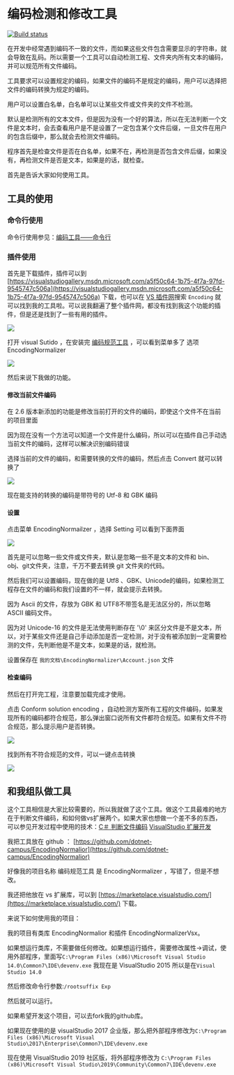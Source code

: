 # 编码检测和修改工具

[![Build status](https://ci.appveyor.com/api/projects/status/ypcqbbc7bsexnfog?svg=true)](https://ci.appveyor.com/project/lindexi_gd/encodingnormalior)

在开发中经常遇到编码不一致的文件，而如果这些文件包含需要显示的字符串，就会导致在乱码。所以需要一个工具可以自动检测工程、文件夹内所有文本的编码，并可以规范所有文件编码。

工具要求可以设置规定的编码，如果文件的编码不是规定的编码，用户可以选择把文件的编码转换为规定的编码。

用户可以设置白名单，白名单可以让某些文件或文件夹的文件不检测。

默认是检测所有的文本文件，但是因为没有一个好的算法，所以在无法判断一个文件是文本时，会去查看用户是不是设置了一定包含某个文件后缀，一旦文件在用户的包含后缀中，那么就会去检测文件编码。

程序首先是检查文件是否在白名单，如果不在，再检测是否包含文件后缀，如果没有，再检测文件是否是文本，如果是的话，就检查。

<!--more-->



首先是告诉大家如何使用工具。

## 工具的使用

### 命令行使用

命令行使用参见：[编码工具——命令行](./EncodingNormalior/README.md)

### 插件使用

首先是下载插件，插件可以到 [https://visualstudiogallery.msdn.microsoft.com/a5f50c64-1b75-4f7a-97fd-9545747c506a](https://visualstudiogallery.msdn.microsoft.com/a5f50c64-1b75-4f7a-97fd-9545747c506a) 下载，也可以在 [VS 插件网](https://marketplace.visualstudio.com/vs)搜索 `Encoding` 就可以找到我的工具啦。可以说我翻遍了整个插件网，都没有找到我这个功能的插件，但是还是找到了一些有用的插件。

![](http://image.acmx.xyz/8f464be7-2358-45f4-b6cd-eae32c47a878201727162028.jpg)

打开 visual Sutido ，在安装完 [编码规范工具](https://marketplace.visualstudio.com/items?itemName=lindexigd.vs-extension-18109) ，可以看到菜单多了 选项 EncodingNormalizer

![](http://image.acmx.xyz/lindexi%2F2019461567484)

然后来说下我做的功能。

#### 修改当前文件编码

在 2.6 版本新添加的功能是修改当前打开的文件的编码，即使这个文件不在当前的项目里面

因为现在没有一个方法可以知道一个文件是什么编码，所以可以在插件自己手动选当前文件的编码，这样可以解决识别编码错误

选择当前的文件的编码，和需要转换的文件的编码，然后点击 Convert 就可以转换了

<!-- ![](image/VisualStudio 编码规范工具 2.6 修改当前文件编码/VisualStudio 编码规范工具 2.6 修改当前文件编码5.png) -->

![](http://image.acmx.xyz/lindexi%2F201946153140370)

现在能支持的转换的编码是带符号的 Utf-8 和 GBK 编码

#### 设置

点击菜单 EncodingNormailzer ，选择 Setting 可以看到下面界面

<!-- ![](image/VisualStudio 编码规范工具 2.6 修改当前文件编码/VisualStudio 编码规范工具 2.6 修改当前文件编码1.png) -->

![](http://image.acmx.xyz/lindexi%2F201946151729613)

首先是可以忽略一些文件或文件夹，默认是忽略一些不是文本的文件和 bin、obj、git文件夹，注意，千万不要去转换 git 文件夹的代码。

然后我们可以设置编码，现在做的是 Utf8 、GBK、Unicode的编码，如果检测工程存在文件的编码和我们设置的不一样，就会提示去转换。

因为 Ascii 的文件，存放为 GBK 和 UTF8不带签名是无法区分的，所以忽略 ASCII 编码文件。

因为对 Unicode-16 的文件是无法使用判断存在 '\0' 来区分文件是不是文本，所以，对于某些文件还是自己手动添加是否一定检测，对于没有被添加到一定需要检测的文件，先判断他是不是文本，如果是的话，就检测。

设置保存在 `我的文档\EncodingNormalizer\Account.json` 文件

#### 检查编码

然后在打开完工程，注意要加载完成才使用。

点击 Conform solution encoding ，自动检测方案所有工程的文件编码，如果发现所有的编码都符合规范，那么弹出窗口说所有文件都符合规范。如果有文件不符合规范，那么提示用户是否转换。


<!-- ![](image/VisualStudio 编码规范工具 2.6 修改当前文件编码/VisualStudio 编码规范工具 2.6 修改当前文件编码2.png) -->

![](http://image.acmx.xyz/lindexi%2F201946151823827)

找到所有不符合规范的文件，可以一键点击转换

![](http://image.acmx.xyz/lindexi%2F20194615184676)

<!-- ![](image/VisualStudio 编码规范工具 2.6 修改当前文件编码/VisualStudio 编码规范工具 2.6 修改当前文件编码3.png) -->

## 和我组队做工具

这个工具相信是大家比较需要的，所以我就做了这个工具。做这个工具最难的地方在于判断文件编码，和如何做vs扩展两个。如果大家也想做一个差不多的东西，可以参见开发过程中使用的技术：[C＃ 判断文件编码](https://blog.lindexi.com/post/C-%E5%88%A4%E6%96%AD%E6%96%87%E4%BB%B6%E7%BC%96%E7%A0%81.html )  [VisualStudio 扩展开发](https://blog.lindexi.com/post/VisualStudio-%E6%89%A9%E5%B1%95%E5%BC%80%E5%8F%91.html )

我把工具放在 github ： [https://github.com/dotnet-campus/EncodingNormalior](https://github.com/dotnet-campus/EncodingNormalior)

好像我的项目名称 编码规范工具 是 EncodingNormalizer ，写错了，但是不想改。

我还把他放在 vs 扩展库，可以到 [https://marketplace.visualstudio.com/](https://marketplace.visualstudio.com/) 下载。

来说下如何使用我的项目：

我的项目有类库 EncodingNormalior 和插件 EncodingNormalizerVsx。

如果想运行类库，不需要做任何修改。如果想运行插件，需要修改属性->调试，使用外部程序，里面写`C:\Program Files (x86)\Microsoft Visual Studio 14.0\Common7\IDE\devenv.exe` 我现在是 VisualStudio 2015 所以是在`Visual Studio 14.0`

然后修改命令行参数:`/rootsuffix Exp`

然后就可以运行。

<!-- 现在发在VS插件网站，可以在 下载 -->

如果希望开发这个项目，可以去fork我的github库。

如果现在使用的是 visualStudio 2017 企业版，那么把外部程序修改为`C:\Program Files (x86)\Microsoft Visual Studio\2017\Enterprise\Common7\IDE\devenv.exe`

现在使用 VisualStudio 2019 社区版，将外部程序修改为 `C:\Program Files (x86)\Microsoft Visual Studio\2019\Community\Common7\IDE\devenv.exe`

<!-- 

如果本地存在 textFileSuffix.txt 那么读取配置，哪些符合后缀名的文件要判断编码。如果本地不存在，使用默认配置。读取的值放在 IncludeFileSetting.TextFileSuffix 

如果本地存在 includeFile.txt ，那么读取配置，哪些文件是要判断编码，支持通配。如果本地不存在，使用默认配置。 读取的值放在  IncludeFileSetting.TextFileSuffix

如果本地存在 WhiteList.txt ，那么读取配置，哪些文件是忽略的。如果本地不存在，使用默认配置。读取的值放在 InspectFileWhiteListSetting.DefaultWhiteList 

白名单可以忽略文件夹，文件夹不能使用通配。如果本地不存在，使用默认配置。

因为用到命令行，于是解析命令行使用的是 http://www.cnblogs.com/linxuanchen/p/c-sharp-command-line-argument-parser.html 大神写的方法。 -->

